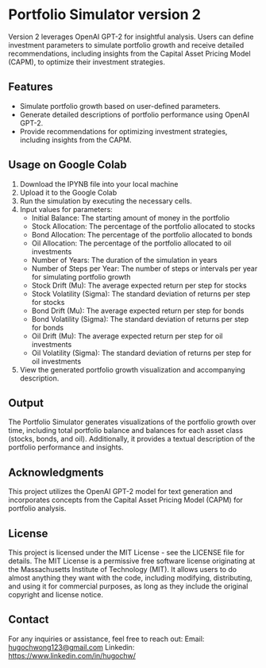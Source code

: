# Portfolio Simulator version 2
Version 2 leverages OpenAI GPT-2 for insightful analysis. Users can define investment parameters to simulate portfolio growth and receive detailed recommendations, including insights from the Capital Asset Pricing Model (CAPM), to optimize their investment strategies.

## Features
- Simulate portfolio growth based on user-defined parameters.
- Generate detailed descriptions of portfolio performance using OpenAI GPT-2.
- Provide recommendations for optimizing investment strategies, including insights from the CAPM.

## Usage on Google Colab
1. Download the IPYNB file into your local machine
2. Upload it to the Google Colab 
3. Run the simulation by executing the necessary cells.
4. Input values for parameters:
   - Initial Balance: The starting amount of money in the portfolio
   - Stock Allocation: The percentage of the portfolio allocated to stocks
   - Bond Allocation: The percentage of the portfolio allocated to bonds
   - Oil Allocation: The percentage of the portfolio allocated to oil investments
   - Number of Years: The duration of the simulation in years 
   - Number of Steps per Year: The number of steps or intervals per year for simulating portfolio growth 
   - Stock Drift (Mu): The average expected return per step for stocks 
   - Stock Volatility (Sigma): The standard deviation of returns per step for stocks 
   - Bond Drift (Mu): The average expected return per step for bonds 
   - Bond Volatility (Sigma): The standard deviation of returns per step for bonds 
   - Oil Drift (Mu): The average expected return per step for oil investments 
   - Oil Volatility (Sigma): The standard deviation of returns per step for oil investments
5. View the generated portfolio growth visualization and accompanying description.

## Output
The Portfolio Simulator generates visualizations of the portfolio growth over time, including total portfolio balance and balances for each asset class (stocks, bonds, and oil). Additionally, it provides a textual description of the portfolio performance and insights.

## Acknowledgments
This project utilizes the OpenAI GPT-2 model for text generation and incorporates concepts from the Capital Asset Pricing Model (CAPM) for portfolio analysis.

## License
This project is licensed under the MIT License - see the LICENSE file for details. The MIT License is a permissive free software license originating at the Massachusetts Institute of Technology (MIT). It allows users to do almost anything they want with the code, including modifying, distributing, and using it for commercial purposes, as long as they include the original copyright and license notice.

## Contact
For any inquiries or assistance, feel free to reach out: Email: hugochwong123@gmail.com Linkedin: https://www.linkedin.com/in/hugochw/

